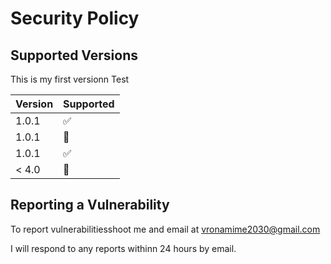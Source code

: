 # Security Policy

## Supported Versions

This is my first versionn Test

| Version | Supported          |
| ------- | ------------------ |
| 1.0.1   | :white_check_mark: |
| 1.0.1   | :red_circle:       |
| 1.0.1   | :white_check_mark: |
| < 4.0   | :red_circle:       |

## Reporting a Vulnerability
To report  vulnerabilitiesshoot me and email at vronamime2030@gmail.com

I will respond to any reports withinn 24 hours by email.
